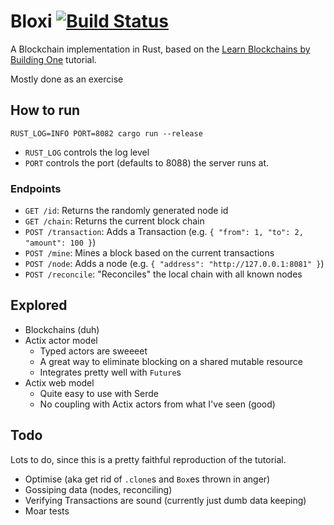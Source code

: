 # Bloxi [![Build Status](https://travis-ci.org/lloydmeta/bloxi.svg?branch=master)](https://travis-ci.org/lloydmeta/bloxi)

A Blockchain implementation in Rust, based on the [Learn Blockchains by Building One](https://hackernoon.com/learn-blockchains-by-building-one-117428612f46)
tutorial.

Mostly done as an exercise

## How to run

`RUST_LOG=INFO PORT=8082 cargo run --release`

* `RUST_LOG` controls the log level
* `PORT` controls the port (defaults to 8088) the server runs at.

### Endpoints

* `GET /id`: Returns the randomly generated node id
* `GET /chain`: Returns the current block chain
* `POST /transaction`: Adds a Transaction (e.g. `{ "from": 1, "to": 2, "amount": 100 }`)
* `POST /mine`: Mines a block based on the current transactions
* `POST /node`: Adds a node (e.g. `{ "address": "http://127.0.0.1:8081" }`)
* `POST /reconcile`: "Reconciles" the local chain with all known nodes


## Explored

- Blockchains (duh)
- Actix actor model
  - Typed actors are sweeeet
  - A great way to eliminate blocking on a shared mutable resource
  - Integrates pretty well with `Future`s
- Actix web model
  - Quite easy to use with Serde
  - No coupling with Actix actors from what I've seen (good)
  
## Todo

Lots to do, since this is a pretty faithful reproduction of the tutorial.

- Optimise (aka get rid of `.clone`s and `Box`es thrown in anger)
- Gossiping data (nodes, reconciling)
- Verifying Transactions are sound (currently just dumb data keeping)
- Moar tests